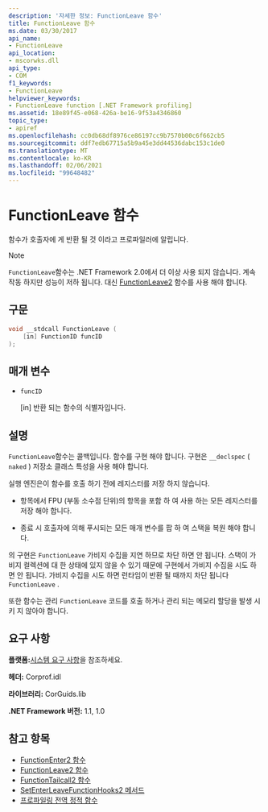 ```yaml
---
description: '자세한 정보: FunctionLeave 함수'
title: FunctionLeave 함수
ms.date: 03/30/2017
api_name:
- FunctionLeave
api_location:
- mscorwks.dll
api_type:
- COM
f1_keywords:
- FunctionLeave
helpviewer_keywords:
- FunctionLeave function [.NET Framework profiling]
ms.assetid: 18e89f45-e068-426a-be16-9f53a4346860
topic_type:
- apiref
ms.openlocfilehash: cc0db68df8976ce86197cc9b7570b00c6f662cb5
ms.sourcegitcommit: ddf7edb67715a5b9a45e3dd44536dabc153c1de0
ms.translationtype: MT
ms.contentlocale: ko-KR
ms.lasthandoff: 02/06/2021
ms.locfileid: "99648482"
---
```

# <a name="functionleave-function"></a>FunctionLeave 함수

함수가 호출자에 게 반환 될 것 이라고 프로파일러에 알립니다.  
  
> [!NOTE]
> `FunctionLeave`함수는 .NET Framework 2.0에서 더 이상 사용 되지 않습니다. 계속 작동 하지만 성능이 저하 됩니다. 대신 [FunctionLeave2](functionleave2-function.md) 함수를 사용 해야 합니다.  
  
## <a name="syntax"></a>구문  
  
```cpp  
void __stdcall FunctionLeave (  
    [in] FunctionID funcID  
);  
```  
  
## <a name="parameters"></a>매개 변수

- `funcID`

  \[in] 반환 되는 함수의 식별자입니다.

## <a name="remarks"></a>설명  

 `FunctionLeave`함수는 콜백입니다. 함수를 구현 해야 합니다. 구현은 `__declspec` ( `naked` ) 저장소 클래스 특성을 사용 해야 합니다.  
  
 실행 엔진은이 함수를 호출 하기 전에 레지스터를 저장 하지 않습니다.  
  
- 항목에서 FPU (부동 소수점 단위)의 항목을 포함 하 여 사용 하는 모든 레지스터를 저장 해야 합니다.  
  
- 종료 시 호출자에 의해 푸시되는 모든 매개 변수를 팝 하 여 스택을 복원 해야 합니다.  
  
 의 구현은 `FunctionLeave` 가비지 수집을 지연 하므로 차단 하면 안 됩니다. 스택이 가비지 컬렉션에 대 한 상태에 있지 않을 수 있기 때문에 구현에서 가비지 수집을 시도 하면 안 됩니다. 가비지 수집을 시도 하면 런타임이 반환 될 때까지 차단 됩니다 `FunctionLeave` .  
  
 또한 함수는 관리 `FunctionLeave` 코드를 호출 하거나 관리 되는 메모리 할당을 발생 시 키 지 않아야 합니다.  
  
## <a name="requirements"></a>요구 사항  

 **플랫폼:**[시스템 요구 사항](../../get-started/system-requirements.md)을 참조하세요.  
  
 **헤더:** Corprof.idl  
  
 **라이브러리:** CorGuids.lib  
  
 **.NET Framework 버전:** 1.1, 1.0  
  
## <a name="see-also"></a>참고 항목

- [FunctionEnter2 함수](functionenter2-function.md)
- [FunctionLeave2 함수](functionleave2-function.md)
- [FunctionTailcall2 함수](functiontailcall2-function.md)
- [SetEnterLeaveFunctionHooks2 메서드](icorprofilerinfo2-setenterleavefunctionhooks2-method.md)
- [프로파일링 전역 정적 함수](profiling-global-static-functions.md)
